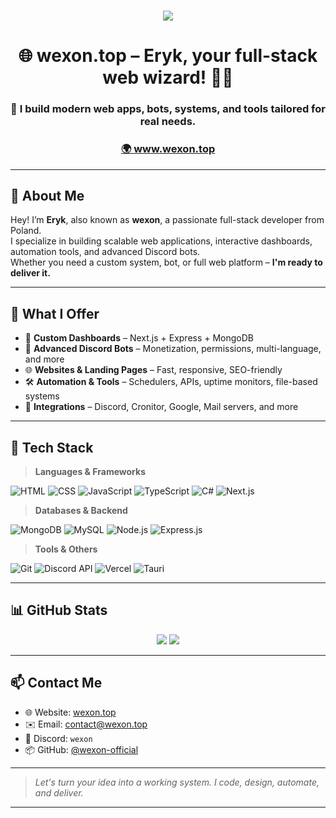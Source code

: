 <h1 align="center">
    <img src="https://readme-typing-svg.herokuapp.com/?font=Righteous&size=35&center=true&vCenter=true&width=500&height=70&duration=4000&lines=wexon+:);+Welcome+to+my+profile!;" />
</h1>

<h1 align="center">🌐 wexon.top – Eryk, your full-stack web wizard! 🧙‍♂️</h1>
<h3 align="center">🚀 I build modern web apps, bots, systems, and tools tailored for real needs.</h3>
<h3 align="center"><a href="https://wexon.top" target="_blank">🌍 www.wexon.top</a></h3>

---

## 🧠 About Me

Hey! I’m **Eryk**, also known as **wexon**, a passionate full-stack developer from Poland.  
I specialize in building scalable web applications, interactive dashboards, automation tools, and advanced Discord bots.  
Whether you need a custom system, bot, or full web platform – **I'm ready to deliver it.**

---

## 💼 What I Offer

- 🔧 **Custom Dashboards** – Next.js + Express + MongoDB
- 🤖 **Advanced Discord Bots** – Monetization, permissions, multi-language, and more
- 🌐 **Websites & Landing Pages** – Fast, responsive, SEO-friendly
- 🛠️ **Automation & Tools** – Schedulers, APIs, uptime monitors, file-based systems
- 🧩 **Integrations** – Discord, Cronitor, Google, Mail servers, and more

---

## 🧰 Tech Stack

> **Languages & Frameworks**

![HTML](https://img.shields.io/badge/-HTML-E34F26?logo=html5&logoColor=white)
![CSS](https://img.shields.io/badge/-CSS-1572B6?logo=css3&logoColor=white)
![JavaScript](https://img.shields.io/badge/-JavaScript-F7DF1E?logo=javascript&logoColor=black)
![TypeScript](https://img.shields.io/badge/-TypeScript-3178C6?logo=typescript&logoColor=white)
![C#](https://img.shields.io/badge/-CSharp-239120?logo=csharp&logoColor=white)
![Next.js](https://img.shields.io/badge/-Next.js-000000?logo=nextdotjs&logoColor=white)

> **Databases & Backend**

![MongoDB](https://img.shields.io/badge/-MongoDB-47A248?logo=mongodb&logoColor=white)
![MySQL](https://img.shields.io/badge/-MySQL-4479A1?logo=mysql&logoColor=white)
![Node.js](https://img.shields.io/badge/-Node.js-339933?logo=nodedotjs&logoColor=white)
![Express.js](https://img.shields.io/badge/-Express.js-000000?logo=express&logoColor=white)

> **Tools & Others**

![Git](https://img.shields.io/badge/-Git-F05032?logo=git&logoColor=white)
![Discord API](https://img.shields.io/badge/-Discord-5865F2?logo=discord&logoColor=white)
![Vercel](https://img.shields.io/badge/-Vercel-000000?logo=vercel&logoColor=white)
![Tauri](https://img.shields.io/badge/-Tauri-FFC131?logo=tauri&logoColor=black)

---

## 📊 GitHub Stats

<p align="center">
  <img src="https://github-readme-stats.vercel.app/api?username=wexon-official&show_icons=true&theme=radical&border_radius=10" />
  <img src="https://github-readme-stats.vercel.app/api/top-langs/?username=wexon-official&layout=compact&theme=radical" />
</p>

---

## 📫 Contact Me

- 🌐 Website: [wexon.top](https://wexon.top)
- ✉️ Email: contact@wexon.top
- 💬 Discord: `wexon`  
- 📦 GitHub: [@wexon-official](https://github.com/wexon-official)

---

> *Let's turn your idea into a working system. I code, design, automate, and deliver.*

---

